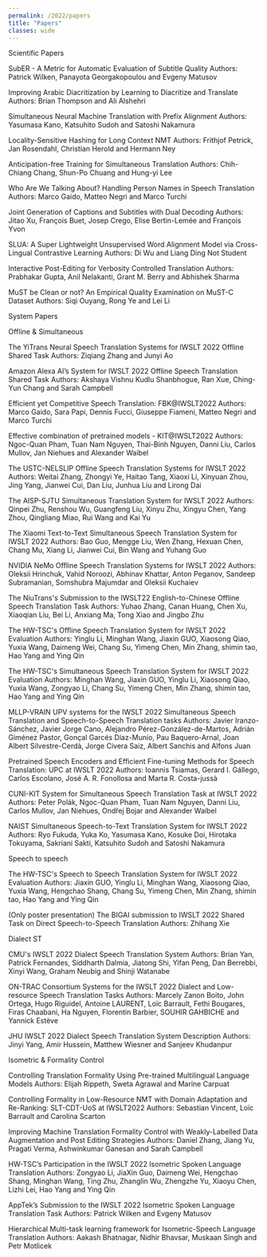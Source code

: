 ```yaml
---
permalink: /2022/papers
title: "Papers"
classes: wide
---
```


Scientific Papers 

SubER - A Metric for Automatic Evaluation of Subtitle Quality
Authors:  Patrick Wilken, Panayota Georgakopoulou and Evgeny Matusov

Improving Arabic Diacritization by Learning to Diacritize and Translate
Authors:  Brian Thompson and Ali Alshehri

Simultaneous Neural Machine Translation with Prefix Alignment
Authors:  Yasumasa Kano, Katsuhito Sudoh and Satoshi Nakamura

Locality-Sensitive Hashing for Long Context NMT
Authors:  Frithjof Petrick, Jan Rosendahl, Christian Herold and Hermann Ney

Anticipation-free Training for Simultaneous Translation
Authors:  Chih-Chiang Chang, Shun-Po Chuang and Hung-yi Lee

Who Are We Talking About? Handling Person Names in Speech Translation
Authors:  Marco Gaido, Matteo Negri and Marco Turchi

Joint Generation of Captions and Subtitles with Dual Decoding
Authors:  Jitao Xu, François Buet, Josep Crego, Elise Bertin-Lemée and François Yvon

SLUA: A Super Lightweight Unsupervised Word Alignment Model via Cross-Lingual Contrastive Learning
Authors:  Di Wu and Liang Ding
Not Student

Interactive Post-Editing for Verbosity Controlled Translation
Authors:  Prabhakar Gupta, Anil Nelakanti, Grant M. Berry and Abhishek Sharma

MuST be Clean or not? An Empirical Quality Examination on MuST-C Dataset
Authors:  Siqi Ouyang, Rong Ye and Lei Li


System Papers


Offline & Simultaneous 

The YiTrans Neural Speech Translation Systems for IWSLT 2022 Offline Shared Task
Authors:  Ziqiang Zhang and Junyi Ao

Amazon Alexa AI’s System for IWSLT 2022 Offline Speech Translation Shared Task
Authors:  Akshaya Vishnu Kudlu Shanbhogue, Ran Xue, Ching-Yun Chang and Sarah Campbell

Efficient yet Competitive Speech Translation: FBK@IWSLT2022
Authors:  Marco Gaido, Sara Papi, Dennis Fucci, Giuseppe Fiameni, Matteo Negri and Marco Turchi

Effective combination of pretrained models - KIT@IWSLT2022
Authors:  Ngoc-Quan Pham, Tuan Nam Nguyen, Thai-Binh Nguyen, Danni Liu, Carlos Mullov, Jan Niehues and Alexander Waibel

The USTC-NELSLIP Offline Speech Translation Systems for IWSLT 2022
Authors:  Weitai Zhang, Zhongyi Ye, Haitao Tang, Xiaoxi Li, Xinyuan Zhou, Jing Yang, Jianwei Cui, Dan Liu, Junhua Liu and Lirong Dai

The AISP-SJTU Simultaneous Translation System for IWSLT 2022
Authors:  Qinpei Zhu, Renshou Wu, Guangfeng Liu, Xinyu Zhu, Xingyu Chen, Yang Zhou, Qingliang Miao, Rui Wang and Kai Yu

The Xiaomi Text-to-Text Simultaneous Speech Translation System for IWSLT 2022
Authors:  Bao Guo, Mengge Liu, Wen Zhang, Hexuan Chen, Chang Mu, Xiang Li, Jianwei Cui, Bin Wang and Yuhang Guo

NVIDIA NeMo Offline Speech Translation Systems for IWSLT 2022
Authors:  Oleksii Hrinchuk, Vahid Noroozi, Abhinav Khattar, Anton Peganov, Sandeep Subramanian, Somshubra Majumdar and Oleksii Kuchaiev

The NiuTrans's Submission to the IWSLT22 English-to-Chinese Offline Speech Translation Task
Authors:  Yuhao Zhang, Canan Huang, Chen Xu, Xiaoqian Liu, Bei Li, Anxiang Ma, Tong Xiao and Jingbo Zhu

The HW-TSC's Offline Speech Translation System for IWSLT 2022 Evaluation
Authors:  Yinglu Li, Minghan Wang, Jiaxin GUO, Xiaosong Qiao, Yuxia Wang, Daimeng Wei, Chang Su, Yimeng Chen, Min Zhang, shimin tao, Hao Yang and Ying Qin

The HW-TSC's Simultaneous Speech Translation System for IWSLT 2022 Evaluation
Authors:  Minghan Wang, Jiaxin GUO, Yinglu Li, Xiaosong Qiao, Yuxia Wang, Zongyao Li, Chang Su, Yimeng Chen, Min Zhang, shimin tao, Hao Yang and Ying Qin

MLLP-VRAIN UPV systems for the IWSLT 2022 Simultaneous Speech Translation and Speech-to-Speech Translation tasks
Authors:  Javier Iranzo-Sánchez, Javier Jorge Cano, Alejandro Pérez-González-de-Martos, Adrián Giménez Pastor, Gonçal Garcés Díaz-Munío, Pau Baquero-Arnal, ‪Joan Albert Silvestre-Cerdà, Jorge Civera Saiz, Albert Sanchis and Alfons Juan

Pretrained Speech Encoders and Efficient Fine-tuning Methods for Speech Translation: UPC at IWSLT 2022
Authors:  Ioannis Tsiamas, Gerard I. Gállego, Carlos Escolano, José A. R. Fonollosa and Marta R. Costa-jussà

CUNI-KIT System for Simultaneous Speech Translation Task at IWSLT 2022
Authors:  Peter Polák, Ngoc-Quan Pham, Tuan Nam Nguyen, Danni Liu, Carlos Mullov, Jan Niehues, Ondřej Bojar and Alexander Waibel

NAIST Simultaneous Speech-to-Text Translation System for IWSLT 2022
Authors:  Ryo Fukuda, Yuka Ko, Yasumasa Kano, Kosuke Doi, Hirotaka Tokuyama, Sakriani Sakti, Katsuhito Sudoh and Satoshi Nakamura

Speech to speech 

The HW-TSC's Speech to Speech Translation System for IWSLT 2022 Evaluation
Authors:  Jiaxin GUO, Yinglu Li, Minghan Wang, Xiaosong Qiao, Yuxia Wang, Hengchao Shang, Chang Su, Yimeng Chen, Min Zhang, shimin tao, Hao Yang and Ying Qin

(Only poster presentation)
The BIGAI submission to IWSLT 2022 Shared Task on Direct Speech-to-Speech Translation
Authors:  Zhihang Xie

Dialect ST 

CMU's IWSLT 2022 Dialect Speech Translation System
Authors:  Brian Yan, Patrick Fernandes, Siddharth Dalmia, Jiatong Shi, Yifan Peng, Dan Berrebbi, Xinyi Wang, Graham Neubig and Shinji Watanabe

ON-TRAC Consortium Systems for the IWSLT 2022 Dialect and Low-resource Speech Translation Tasks
Authors:  Marcely Zanon Boito, John Ortega, Hugo Riguidel, Antoine LAURENT, Loïc Barrault, Fethi Bougares, Firas Chaabani, Ha Nguyen, Florentin Barbier, SOUHIR GAHBICHE and Yannick Estève

JHU IWSLT 2022 Dialect Speech Translation System Description
Authors:  Jinyi Yang, Amir Hussein, Matthew Wiesner and Sanjeev Khudanpur

Isometric & Formality Control 

Controlling Translation Formality Using Pre-trained Multilingual Language Models
Authors:  Elijah Rippeth, Sweta Agrawal and Marine Carpuat

Controlling Formality in Low-Resource NMT with Domain Adaptation and Re-Ranking: SLT-CDT-UoS at IWSLT2022
Authors:  Sebastian Vincent, Loïc Barrault and Carolina Scarton

Improving Machine Translation Formality Control with Weakly-Labelled Data Augmentation and Post Editing Strategies
Authors:  Daniel Zhang, Jiang Yu, Pragati Verma, Ashwinkumar Ganesan and Sarah Campbell

HW-TSC’s Participation in the IWSLT 2022 Isometric Spoken Language Translation
Authors:  Zongyao Li, JiaXin Guo, Daimeng Wei, Hengchao Shang, Minghan Wang, Ting Zhu, Zhanglin Wu, Zhengzhe Yu, Xiaoyu Chen, Lizhi Lei, Hao Yang and Ying Qin

AppTek’s Submission to the IWSLT 2022 Isometric Spoken Language Translation Task
Authors:  Patrick Wilken and Evgeny Matusov

Hierarchical Multi-task learning framework for Isometric-Speech Language Translation
Authors:  Aakash Bhatnagar, Nidhir Bhavsar, Muskaan Singh and Petr Motlicek


